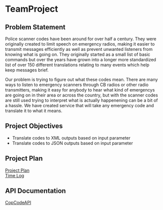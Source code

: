 # TeamProject
## Problem Statement
Police scanner codes have been around for over half a century. They were originally created to limit speech on emergency radios, making it easier to transmit messages efficiently as well as prevent unwanted listeners from knowing what is going on. They originally started as a small list of basic commands but over the years have grown into a longer more standardized list of over 150 different translations relating to many events which help keep messages brief.

Our problem is trying to figure out what these codes mean. There are many ways to listen to emergency scanners through CB radios or other radio transmitters, making it easy for anybody to hear what kind of emergencys are going on in their area or across the country, but with the scanner codes are still used trying to interpret what is actually happenening can be a bit of a hassle. We have created service that will take any emergency code and translate it to what it means.
## Project Objectives
* Translate codes to XML outputs based on input parameter
* Translate codes to JSON outputs based on input parameter


## Project Plan
[Project Plan](ProjectPlan.md)  
[Time Log](TimeLog.md)

## API Documentation
[CopCodeAPI](CopCodeAPI.md)

